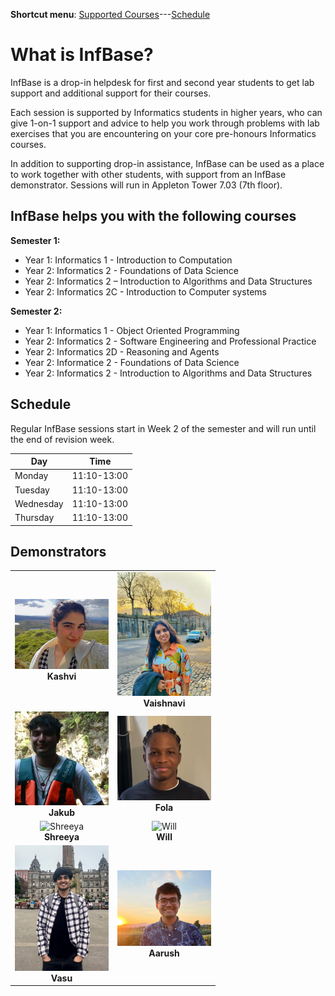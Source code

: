 **Shortcut menu**: [Supported Courses](#supported-courses)---[Schedule](#schedule)

# What is InfBase?

InfBase is a drop-in helpdesk for first and second year students to get lab support and additional support for their courses. 

Each session is supported by Informatics students in higher years, who can give 1-on-1 support and advice to help you work through problems with lab exercises that you are encountering on your core pre-honours Informatics courses. 

In addition to supporting drop-in assistance, InfBase can be used as a place to work together with other students, with support from an InfBase demonstrator. Sessions will run in Appleton Tower 7.03 (7th floor). 

<!-- If you have suggestions and feedback for InfBase, please [let us know how we are doing](feedback.html). -->

## InfBase helps you with the following courses 

__Semester 1:__
* Year 1: Informatics 1 - Introduction to Computation
* Year 2: Informatics 2 - Foundations of Data Science
* Year 2: Informatics 2 – Introduction to Algorithms and Data Structures
* Year 2: Informatics 2C - Introduction to Computer systems

__Semester 2:__
* Year 1: Informatics 1 - Object Oriented Programming
* Year 2: Informatics 2 - Software Engineering and Professional Practice
* Year 2: Informatics 2D - Reasoning and Agents
* Year 2: Informatice 2 - Foundations of Data Science
* Year 2: Informatics 2 - Introduction to Algorithms and Data Structures

## Schedule

Regular InfBase sessions start in Week 2 of the semester and will run until the end of revision week.

|Day | Time |
|----|---------|
| Monday | 11:10-13:00 |
| Tuesday | 11:10-13:00 |
| Wednesday | 11:10-13:00 |
| Thursday |  11:10-13:00 |


## Demonstrators

| | |
| :---: | :---: |
| <img src="demonstrators/kashvi.jpeg" alt="Kashvi" width="150"> <br> **Kashvi** | <img src="demonstrators/Vaishnavi.jpeg" alt="Vaishnavi" width="150"> <br> **Vaishnavi** |
| <img src="demonstrators/jakub.png" alt="Jakub" width="150"> <br> **Jakub** | <img src="demonstrators/Fola.jpg" alt="Fola" width="150"> <br> **Fola** |
| <img src="https://placehold.co/200x200/AF7AC5/000000?text=Shreeya" alt="Shreeya" width="150"> <br> **Shreeya** | <img src="https://placehold.co/200x200/E59866/000000?text=Will" alt="Will" width="150"> <br> **Will** |
| <img src="demonstrators/vasu.jpg" alt="Vasu" width="150"> <br> **Vasu** | <img src="demonstrators/aarush.jpeg" alt="Aarush" width="150"> <br> **Aarush** |
